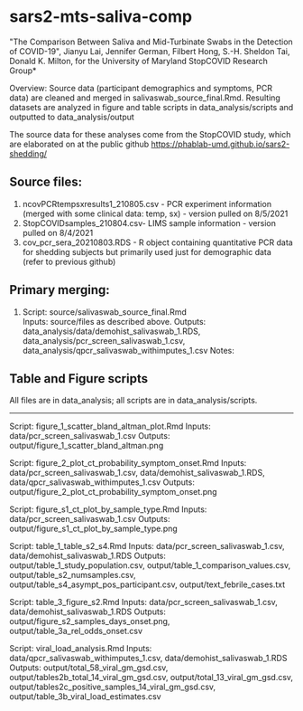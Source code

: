 # sars2-mts-saliva-comp
"The Comparison Between Saliva and Mid-Turbinate Swabs in the Detection of COVID-19", Jianyu Lai, Jennifer German, Filbert Hong, S.-H. Sheldon Tai, Donald K. Milton, for the University of Maryland StopCOVID Research Group*

Overview:
Source data (participant demographics and symptoms, PCR data) are cleaned and merged in salivaswab_source_final.Rmd.
Resulting datasets are analyzed in figure and table scripts in data_analysis/scripts and outputted to data_analysis/output

The source data for these analyses come from the StopCOVID study, which are elaborated on at the public github https://phablab-umd.github.io/sars2-shedding/

## Source files:
1. ncovPCRtempsxresults1_210805.csv - PCR experiment information (merged with some clinical data: temp, sx) - version pulled on 8/5/2021
2. StopCOVIDsamples_210804.csv- LIMS sample information - version pulled on 8/4/2021
3. cov_pcr_sera_20210803.RDS - R object containing quantitative PCR data for shedding subjects but primarily used just for demographic data
(refer to previous github)

## Primary merging:

1. Script: source/salivaswab_source_final.Rmd  
Inputs: source/files as described above.
Outputs: data_analysis/data/demohist_salivaswab_1.RDS, data_analysis/pcr_screen_salivaswab_1.csv, data_analysis/qpcr_salivaswab_withimputes_1.csv
Notes: 

## Table and Figure scripts
All files are in data_analysis; all scripts are in data_analysis/scripts.

---
Script: figure_1_scatter_bland_altman_plot.Rmd
Inputs: data/pcr_screen_salivaswab_1.csv
Outputs: output/figure_1_scatter_bland_altman.png

Script: figure_2_plot_ct_probability_symptom_onset.Rmd
Inputs: data/pcr_screen_salivaswab_1.csv, data/demohist_salivaswab_1.RDS, data/qpcr_salivaswab_withimputes_1.csv
Outputs: output/figure_2_plot_ct_probability_symptom_onset.png

Script: figure_s1_ct_plot_by_sample_type.Rmd
Inputs: data/pcr_screen_salivaswab_1.csv
Outputs: output/figure_s1_ct_plot_by_sample_type.png

Script: table_1_table_s2_s4.Rmd
Inputs: data/pcr_screen_salivaswab_1.csv, data/demohist_salivaswab_1.RDS
Outputs: output/table_1_study_population.csv, output/table_1_comparison_values.csv, output/table_s2_numsamples.csv, output/table_s4_asympt_pos_participant.csv, output/text_febrile_cases.txt

Script: table_3_figure_s2.Rmd
Inputs: data/pcr_screen_salivaswab_1.csv, data/demohist_salivaswab_1.RDS
Outputs: output/figure_s2_samples_days_onset.png, output/table_3a_rel_odds_onset.csv

Script: viral_load_analysis.Rmd
Inputs: data/qpcr_salivaswab_withimputes_1.csv, data/demohist_salivaswab_1.RDS
Outputs: output/total_58_viral_gm_gsd.csv, output/tables2b_total_14_viral_gm_gsd.csv, output/total_13_viral_gm_gsd.csv, output/tables2c_positive_samples_14_viral_gm_gsd.csv, output/table_3b_viral_load_estimates.csv

